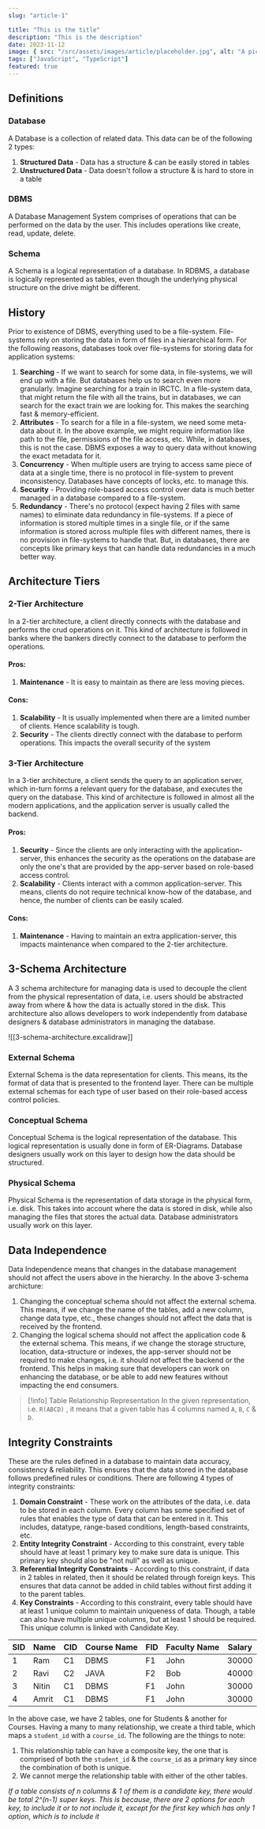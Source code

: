 ```yaml
---
slug: "article-1"

title: "This is the title"
description: "This is the description"
date: 2023-11-12
image: { src: "/src/assets/images/article/placeholder.jpg", alt: "A picture" }
tags: ["JavaScript", "TypeScript"]
featured: true
---
```


## Definitions

### Database

A Database is a collection of related data. This data can be of the following 2 types:

1. **Structured Data** - Data has a structure & can be easily stored in tables
2. **Unstructured Data** - Data doesn't follow a structure & is hard to store in a table

### DBMS

A Database Management System comprises of operations that can be performed on the data by the user. This includes operations like create, read, update, delete.

### Schema

A Schema is a logical representation of a database. In RDBMS, a database is logically represented as tables, even though the underlying physical structure on the drive might be different.

## History

Prior to existence of DBMS, everything used to be a file-system. File-systems rely on storing the data in form of files in a hierarchical form. For the following reasons, databases took over file-systems for storing data for application systems:

1. **Searching** - If we want to search for some data, in file-systems, we will end up with a file. But databases help us to search even more granularly. Imagine searching for a train in IRCTC. In a file-system data, that might return the file with all the trains, but in databases, we can search for the exact train we are looking for. This makes the searching fast & memory-efficient.
2. **Attributes** - To search for a file in a file-system, we need some meta-data about it. In the above example, we might require information like path to the file, permissions of the file access, etc. While, in databases, this is not the case. DBMS exposes a way to query data without knowing the exact metadata for it.
3. **Concurrency** - When multiple users are trying to access same piece of data at a single time, there is no protocol in file-system to prevent inconsistency. Databases have concepts of locks, etc. to manage this.
4. **Security** - Providing role-based access control over data is much better managed in a database compared to a file-system.
5. **Redundancy** - There's no protocol (expect having 2 files with same names) to eliminate data redundancy in file-systems. If a piece of information is stored multiple times in a single file, or if the same information is stored across multiple files with different names, there is no provision in file-systems to handle that. But, in databases, there are concepts like primary keys that can handle data redundancies in a much better way.

## Architecture Tiers

### 2-Tier Architecture

In a 2-tier architecture, a client directly connects with the database and performs the crud operations on it. This kind of architecture is followed in banks where the bankers directly connect to the database to perform the operations.

#### Pros:

1. **Maintenance** - It is easy to maintain as there are less moving pieces.

#### Cons:

1. **Scalability** - It is usually implemented when there are a limited number of clients. Hence scalability is tough.
2. **Security** - The clients directly connect with the database to perform operations. This impacts the overall security of the system

### 3-Tier Architecture

In a 3-tier architecture, a client sends the query to an application server, which in-turn forms a relevant query for the database, and executes the query on the database. This kind of architecture is followed in almost all the modern applications, and the application server is usually called the backend.

#### Pros:

1. **Security** - Since the clients are only interacting with the application-server, this enhances the security as the operations on the database are only the one's that are provided by the app-server based on role-based access control.
2. **Scalability** - Clients interact with a common application-server. This means, clients do not require technical know-how of the database, and hence, the number of clients can be easily scaled.

#### Cons:

1. **Maintenance** - Having to maintain an extra application-server, this impacts maintenance when compared to the 2-tier architecture.

## 3-Schema Architecture

A 3 schema architecture for managing data is used to decouple the client from the physical representation of data, i.e. users should be abstracted away from where & how the data is actually stored in the disk.
This architecture also allows developers to work independently from database designers & database administrators in managing the database.

![[3-schema-architecture.excalidraw]]

### External Schema

External Schema is the data representation for clients. This means, its the format of data that is presented to the frontend layer. There can be multiple external schemas for each type of user based on their role-based access control policies.

### Conceptual Schema

Conceptual Schema is the logical representation of the database. This logical representation is usually done in form of ER-Diagrams. Database designers usually work on this layer to design how the data should be structured.

### Physical Schema

Physical Schema is the representation of data storage in the physical form, i.e. disk. This takes into account where the data is stored in disk, while also managing the files that stores the actual data. Database administrators usually work on this layer.

## Data Independence

Data Independence means that changes in the database management should not affect the users above in the hierarchy. In the above 3-schema archicture:

1. Changing the conceptual schema should not affect the external schema. This means, if we change the name of the tables, add a new column, change data type, etc., these changes should not affect the data that is received by the frontend.
2. Changing the logical schema should not affect the application code & the external schema. This means, if we change the storage structure, location, data-structure or indexes, the app-server should not be required to make changes, i.e. it should not affect the backend or the frontend.
   This helps in making sure that developers can work on enhancing the database, or be able to add new features without impacting the end consumers.

> [!info] Table Relationship Representation
> In the given representation, i.e. `R(ABCD)` , it means that a given table has 4 columns named `A`, `B`, `C` & `D`.

## Integrity Constraints

These are the rules defined in a database to maintain data accuracy, consistency & reliability. This ensures that the data stored in the database follows predefined rules or conditions. There are following 4 types of integrity constraints:

1. **Domain Constraint** - These work on the attributes of the data, i.e. data to be stored in each column. Every column has some specified set of rules that enables the type of data that can be entered in it. This includes, datatype, range-based conditions, length-based constraints, etc.
2. **Entity Integrity Constraint** - According to this constraint, every table should have at least 1 primary key to make sure data is unique. This primary key should also be "not null" as well as unique.
3. **Referential Integrity Constraints** - According to this constraint, if data in 2 tables in related, then it should be related through foreign keys. This ensures that data cannot be added in child tables without first adding it to the parent tables.
4. **Key Constraints** - According to this constraint, every table should have at least 1 unique column to maintain uniqueness of data. Though, a table can also have multiple unique columns, but at least 1 should be required. This unique column is linked with Candidate Key.

| SID | Name  | CID | Course Name | FID | Faculty Name | Salary |
| --- | ----- | --- | ----------- | --- | ------------ | ------ |
| 1   | Ram   | C1  | DBMS        | F1  | John         | 30000  |
| 2   | Ravi  | C2  | JAVA        | F2  | Bob          | 40000  |
| 3   | Nitin | C1  | DBMS        | F1  | John         | 30000  |
| 4   | Amrit | C1  | DBMS        | F1  | John         | 30000  |

In the above case, we have 2 tables, one for Students & another for Courses. Having a many to many relationship, we create a third table, which maps a `student_id` with a `course_id`. The following are the things to note:

1. This relationship table can have a composite key, the one that is comprised of both the `student_id` & the `course_id` as a primary key since the combination of both is unique.
2. We cannot merge the relationship table with either of the other tables.

_If a table consists of n columns & 1 of them is a candidate key, there would be total 2^(n-1) super keys. This is because, there are 2 options for each key, to include it or to not include it, except for the first key which has only 1 option, which is to include it_
